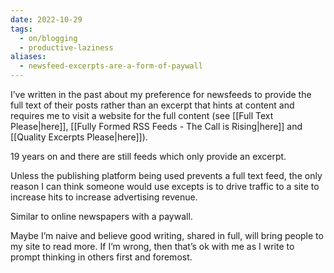 ```yaml
---
date: 2022-10-29
tags:
  - on/blogging
  - productive-laziness
aliases:
  - newsfeed-excerpts-are-a-form-of-paywall
---
```

I’ve written in the past about my preference for newsfeeds to provide the full text of their posts rather than an excerpt that hints at content and requires me to visit a website for the full content (see [[Full Text Please|here]], [[Fully Formed RSS Feeds - The Call is Rising|here]] and [[Quality Excerpts Please|here]]).

19 years on and there are still feeds which only provide an excerpt.

Unless the publishing platform being used prevents a full text feed, the only reason I can think someone would use excepts is to drive traffic to a site to increase hits to increase advertising revenue.

Similar to online newspapers with a paywall.

Maybe I’m naive and believe good writing, shared in full, will bring people to my site to read more. If I’m wrong, then that’s ok with me as I write to prompt thinking in others first and foremost.
